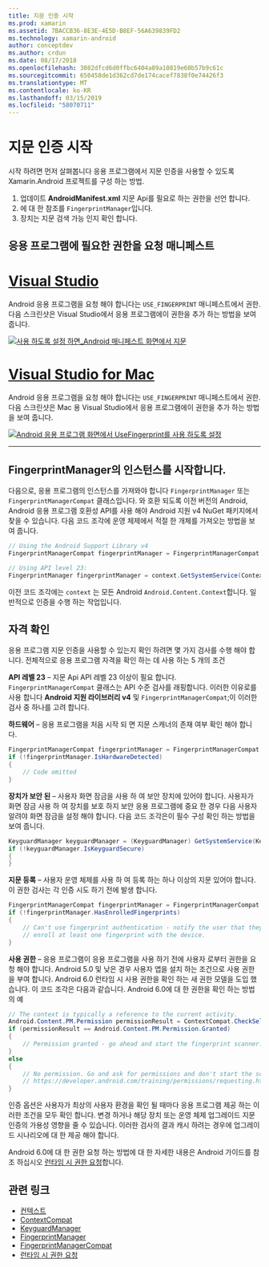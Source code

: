 ```yaml
---
title: 지문 인증 시작
ms.prod: xamarin
ms.assetid: 7BACCB36-8E3E-4E5D-B8EF-56A639839FD2
ms.technology: xamarin-android
author: conceptdev
ms.author: crdun
ms.date: 08/17/2018
ms.openlocfilehash: 3082dfcd6d0ffbc6404a89a10819e60b57b9c61c
ms.sourcegitcommit: 650458de1d362cd7de174cacef7838f0e74426f3
ms.translationtype: MT
ms.contentlocale: ko-KR
ms.lasthandoff: 03/15/2019
ms.locfileid: "58070711"
---
```

# <a name="getting-started-with-fingerprint-authentication"></a>지문 인증 시작

시작 하려면 먼저 살펴봅니다 응용 프로그램에서 지문 인증을 사용할 수 있도록 Xamarin.Android 프로젝트를 구성 하는 방법.

1. 업데이트 **AndroidManifest.xml** 지문 Api를 필요로 하는 권한을 선언 합니다.
2. 에 대 한 참조를 `FingerprintManager`입니다.
3. 장치는 지문 검색 가능 인지 확인 합니다.

## <a name="requesting-permissions-in-the-application-manifest"></a>응용 프로그램에 필요한 권한을 요청 매니페스트

# <a name="visual-studiotabwindows"></a>[Visual Studio](#tab/windows)

Android 응용 프로그램을 요청 해야 합니다는 `USE_FINGERPRINT` 매니페스트에서 권한. 다음 스크린샷은 Visual Studio에서 응용 프로그램에이 권한을 추가 하는 방법을 보여 줍니다.

[![사용 하도록 설정 하면\_Android 매니페스트 화면에서 지문](get-started-images/fingerprint-01-vs.png)](get-started-images/fingerprint-01-vs.png#lightbox) 

# <a name="visual-studio-for-mactabmacos"></a>[Visual Studio for Mac](#tab/macos)

Android 응용 프로그램을 요청 해야 합니다는 `USE_FINGERPRINT` 매니페스트에서 권한. 다음 스크린샷은 Mac 용 Visual Studio에서 응용 프로그램에이 권한을 추가 하는 방법을 보여 줍니다.

[![Android 응용 프로그램 화면에서 UseFingerprint를 사용 하도록 설정](get-started-images/fingerprint-01-xs.png)](get-started-images/fingerprint-01-xs.png#lightbox) 

-----

## <a name="getting-an-instance-of-the-fingerprintmanager"></a>FingerprintManager의 인스턴스를 시작합니다.

다음으로, 응용 프로그램의 인스턴스를 가져와야 합니다 `FingerprintManager` 또는 `FingerprintManagerCompat` 클래스입니다. 와 호환 되도록 이전 버전의 Android, Android 응용 프로그램 호환성 API를 사용 해야 Android 지원 v4 NuGet 패키지에서 찾을 수 있습니다. 다음 코드 조각에 운영 체제에서 적절 한 개체를 가져오는 방법을 보여 줍니다. 

```csharp
// Using the Android Support Library v4
FingerprintManagerCompat fingerprintManager = FingerprintManagerCompat.From(context);

// Using API level 23:
FingerprintManager fingerprintManager = context.GetSystemService(Context.FingerprintService) as FingerprintManager;
```  

이전 코드 조각에는 `context` 는 모든 Android `Android.Content.Context`합니다. 일반적으로 인증을 수행 하는 작업입니다.

## <a name="checking-for-eligibility"></a>자격 확인

응용 프로그램 지문 인증을 사용할 수 있는지 확인 하려면 몇 가지 검사를 수행 해야 합니다. 전체적으로 응용 프로그램 자격을 확인 하는 데 사용 하는 5 개의 조건  

**API 레벨 23** &ndash; 지문 Api API 레벨 23 이상이 필요 합니다. `FingerprintManagerCompat` 클래스는 API 수준 검사를 래핑합니다. 이러한 이유로를 사용 합니다 **Android 지원 라이브러리 v4** 및 `FingerprintManagerCompat`;이 이러한 검사 중 하나를 고려 합니다.

**하드웨어** &ndash; 응용 프로그램을 처음 시작 되 면 지문 스캐너의 존재 여부 확인 해야 합니다.

```csharp
FingerprintManagerCompat fingerprintManager = FingerprintManagerCompat.From(context);
if (!fingerprintManager.IsHardwareDetected)
{
    // Code omitted
}
```

**장치가 보안 된** &ndash; 사용자 화면 잠금을 사용 하 여 보안 장치에 있어야 합니다. 사용자가 화면 잠금 사용 하 여 장치를 보호 하지 보안 응용 프로그램에 중요 한 경우 다음 사용자 알려야 화면 잠금을 설정 해야 합니다. 다음 코드 조각은이 필수 구성 확인 하는 방법을 보여 줍니다.

```csharp
KeyguardManager keyguardManager = (KeyguardManager) GetSystemService(KeyguardService);
if (!keyguardManager.IsKeyguardSecure)
{
}
```

**지문 등록** &ndash; 사용자 운영 체제를 사용 하 여 등록 하는 하나 이상의 지문 있어야 합니다. 이 권한 검사는 각 인증 시도 하기 전에 발생 합니다.

```csharp
FingerprintManagerCompat fingerprintManager = FingerprintManagerCompat.From(context);
if (!fingerprintManager.HasEnrolledFingerprints)
{
    // Can't use fingerprint authentication - notify the user that they need to
    // enroll at least one fingerprint with the device.
}
```

**사용 권한** &ndash; 응용 프로그램이 응용 프로그램을 사용 하기 전에 사용자 로부터 권한을 요청 해야 합니다. Android 5.0 및 낮은 경우 사용자 앱을 설치 하는 조건으로 사용 권한을 부여 합니다. Android 6.0 런타임 시 사용 권한을 확인 하는 새 권한 모델을 도입 했습니다. 이 코드 조각은 다음과 같습니다. Android 6.0에 대 한 권한을 확인 하는 방법의 예

```csharp
// The context is typically a reference to the current activity.
Android.Content.PM.Permission permissionResult = ContextCompat.CheckSelfPermission(context, Manifest.Permission.UseFingerprint);
if (permissionResult == Android.Content.PM.Permission.Granted)
{
    // Permission granted - go ahead and start the fingerprint scanner.
}
else
{
    // No permission. Go and ask for permissions and don't start the scanner. See
    // https://developer.android.com/training/permissions/requesting.html
}
```

인증 옵션은 사용자가 최상의 사용자 환경을 확인 될 때마다 응용 프로그램 제공 하는 이러한 조건을 모두 확인 합니다. 변경 하거나 해당 장치 또는 운영 체제 업그레이드 지문 인증의 가용성 영향을 줄 수 있습니다. 이러한 검사의 결과 캐시 하려는 경우에 업그레이드 시나리오에 대 한 제공 해야 합니다.

Android 6.0에 대 한 권한 요청 하는 방법에 대 한 자세한 내용은 Android 가이드를 참조 하십시오 [런타임 시 권한 요청](https://developer.android.com/training/permissions/requesting.html)합니다.

## <a name="related-links"></a>관련 링크

- [컨텍스트](https://developer.xamarin.com/api/type/Android.Content.Context/)
- [ContextCompat](https://developer.xamarin.com/api/type/Android.Support.V4.Content.ContextCompat/)
- [KeyguardManager](https://developer.xamarin.com/api/type/Android.App.KeyguardManager/)
- [FingerprintManager](https://developer.android.com/reference/android/hardware/fingerprint/FingerprintManager.html)
- [FingerprintManagerCompat](https://developer.android.com/reference/android/support/v4/hardware/fingerprint/FingerprintManagerCompat.html)
- [런타임 시 권한 요청](https://developer.android.com/training/permissions/requesting.html)
